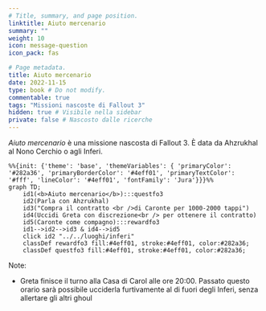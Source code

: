 ```yaml
---
# Title, summary, and page position.
linktitle: Aiuto mercenario
summary: ""
weight: 10
icon: message-question
icon_pack: fas

# Page metadata.
title: Aiuto mercenario
date: 2022-11-15
type: book # Do not modify.
commentable: true
tags: "Missioni nascoste di Fallout 3"
hidden: true # Visibile nella sidebar
private: false # Nascosto dalle ricerche
---
```


*Aiuto mercenario* è una missione nascosta di Fallout 3. È data da Ahzrukhal al Nono Cerchio o agli Inferi.



```mermaid
%%{init: {'theme': 'base', 'themeVariables': { 'primaryColor': '#282a36', 'primaryBorderColor': '#4eff01', 'primaryTextColor': '#fff', 'lineColor': '#4eff01', 'fontFamily': 'Jura'}}}%%
graph TD;
    id1(<b>Aiuto mercenario</b>):::questfo3
    id2(Parla con Ahzrukhal)
    id3("Compra il contratto <br />di Caronte per 1000-2000 tappi")
    id4(Uccidi Greta con discrezione<br /> per ottenere il contratto)
    id5(Caronte come compagno):::rewardfo3
    id1-->id2-->id3 & id4-->id5
    click id2 "../../luoghi/inferi"
    classDef rewardfo3 fill:#4eff01, stroke:#4eff01, color:#282a36;
    classDef questfo3 fill:#4eff01, stroke:#4eff01, color:#282a36;
```

Note:
- Greta finisce il turno alla Casa di Carol alle ore 20:00. Passato questo orario sarà possibile ucciderla furtivamente al di fuori degli Inferi, senza allertare gli altri ghoul 